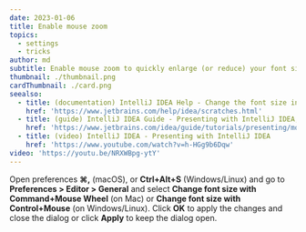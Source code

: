 ```yaml
---
date: 2023-01-06
title: Enable mouse zoom
topics:
  - settings
  - tricks
author: md
subtitle: Enable mouse zoom to quickly enlarge (or reduce) your font size
thumbnail: ./thumbnail.png
cardThumbnail: ./card.png
seealso:
  - title: (documentation) IntelliJ IDEA Help - Change the font size in the editor
    href: 'https://www.jetbrains.com/help/idea/scratches.html'
  - title: (guide) IntelliJ IDEA Guide - Presenting with IntelliJ IDEA; Mouse Zoom
    href: 'https://www.jetbrains.com/idea/guide/tutorials/presenting/mouse-zoom/'
  - title: (video) IntelliJ IDEA - Presenting with IntelliJ IDEA
    href: 'https://www.youtube.com/watch?v=h-HGg9b6Dqw'
video: 'https://youtu.be/NRXWBpg-ytY'
---
```

Open preferences **⌘,** (macOS), or **Ctrl+Alt+S** (Windows/Linux) and go to **Preferences > Editor > General** and select **Change font size with Command+Mouse Wheel** (on Mac) or **Change font size with Control+Mouse** (on Windows/Linux). Click **OK** to apply the changes and close the dialog or click **Apply** to keep the dialog open.
